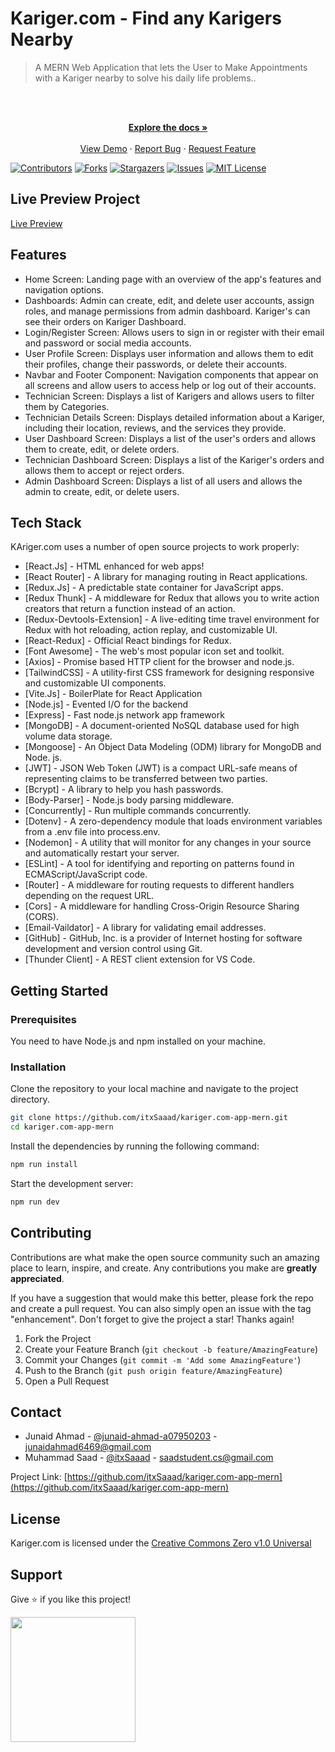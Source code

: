 # Kariger.com - Find any Karigers Nearby

> A MERN Web Application that lets the User to Make Appointments with a Kariger nearby to solve his daily life problems..

<!-- PROJECT LOGO -->
<br />
<div align="center">
  <p align="center">
    <br />
    <a href="https://github.com/itxSaaad/kariger.com-app-mern">
    <strong>Explore the docs »</strong></a>
    <br />
    <br />
    <a href="https://kariger.com-app-mern.vercel.app/">View Demo</a>
    ·
    <a href="https://github.com/itxSaaad/kariger.com-app-mern/issues">Report Bug</a>
    ·
    <a href="https://github.com/itxSaaad/kariger.com-app-mern/issues">Request Feature</a>
  </p>
</div>

[![Contributors][contributors-shield]][contributors-url]
[![Forks][forks-shield]][forks-url]
[![Stargazers][stars-shield]][stars-url]
[![Issues][issues-shield]][issues-url]
[![MIT License][license-shield]][license-url]

## Live Preview Project

[Live Preview](https://kariger-com-app-mern.vercel.app//)

## Features

- Home Screen: Landing page with an overview of the app's features and navigation options.
- Dashboards: Admin can create, edit, and delete user accounts, assign roles, and manage permissions from admin dashboard. Kariger's can see their orders on Kariger Dashboard.
- Login/Register Screen: Allows users to sign in or register with their email and password or social media accounts.
- User Profile Screen: Displays user information and allows them to edit their profiles, change their passwords, or delete their accounts.
- Navbar and Footer Component: Navigation components that appear on all screens and allow users to access help or log out of their accounts.
- Technician Screen: Displays a list of Karigers and allows users to filter them by Categories.
- Technician Details Screen: Displays detailed information about a Kariger, including their location, reviews, and the services they provide.
- User Dashboard Screen: Displays a list of the user's orders and allows them to create, edit, or delete orders.
- Technician Dashboard Screen: Displays a list of the Kariger's orders and allows them to accept or reject orders.
- Admin Dashboard Screen: Displays a list of all users and allows the admin to create, edit, or delete users.

## Tech Stack

KAriger.com uses a number of open source projects to work properly:

- [React.Js] - HTML enhanced for web apps!
- [React Router] - A library for managing routing in React applications.
- [Redux.Js] - A predictable state container for JavaScript apps.
- [Redux Thunk] - A middleware for Redux that allows you to write action creators that return a function instead of an action.
- [Redux-Devtools-Extension] - A live-editing time travel environment for Redux with hot reloading, action replay, and customizable UI.
- [React-Redux] - Official React bindings for Redux.
- [Font Awesome] - The web's most popular icon set and toolkit.
- [Axios] - Promise based HTTP client for the browser and node.js.
- [TailwindCSS] - A utility-first CSS framework for designing responsive and customizable UI components.
- [Vite.Js] - BoilerPlate for React Application
- [Node.js] - Evented I/O for the backend
- [Express] - Fast node.js network app framework
- [MongoDB] - A document-oriented NoSQL database used for high volume data storage.
- [Mongoose] - An Object Data Modeling (ODM) library for MongoDB and Node. js.
- [JWT] - JSON Web Token (JWT) is a compact URL-safe means of representing claims to be transferred between two parties.
- [Bcrypt] - A library to help you hash passwords.
- [Body-Parser] - Node.js body parsing middleware.
- [Concurrently] - Run multiple commands concurrently.
- [Dotenv] - A zero-dependency module that loads environment variables from a .env file into process.env.
- [Nodemon] - A utility that will monitor for any changes in your source and automatically restart your server.
- [ESLint] - A tool for identifying and reporting on patterns found in ECMAScript/JavaScript code.
- [Router] - A middleware for routing requests to different handlers depending on the request URL.
- [Cors] - A middleware for handling Cross-Origin Resource Sharing (CORS).
- [Email-Vaildator] - A library for validating email addresses.
- [GitHub] - GitHub, Inc. is a provider of Internet hosting for software development and version control using Git.
- [Thunder Client] - A REST client extension for VS Code.

## Getting Started

### Prerequisites

You need to have Node.js and npm installed on your machine.

### Installation

Clone the repository to your local machine and navigate to the project directory.

```bash
git clone https://github.com/itxSaaad/kariger.com-app-mern.git
cd kariger.com-app-mern
```

Install the dependencies by running the following command:

```bash
npm run install
```

Start the development server:

```bash
npm run dev
```

## Contributing

Contributions are what make the open source community such an amazing place to learn, inspire, and create. Any contributions you make are **greatly appreciated**.

If you have a suggestion that would make this better, please fork the repo and create a pull request. You can also simply open an issue with the tag "enhancement".
Don't forget to give the project a star! Thanks again!

1. Fork the Project
2. Create your Feature Branch (`git checkout -b feature/AmazingFeature`)
3. Commit your Changes (`git commit -m 'Add some AmazingFeature'`)
4. Push to the Branch (`git push origin feature/AmazingFeature`)
5. Open a Pull Request

## Contact

- Junaid Ahmad - [@junaid-ahmad-a07950203](https://www.linkedin.com/in/junaid-ahmad-a07950203) - junaidahmad6469@gmail.com
- Muhammad Saad - [@itxSaaad](https://www.linkedin.com/in/itxsaaad/) - saadstudent.cs@gmail.com

Project Link: [https://github.com/itxSaaad/kariger.com-app-mern](https://github.com/itxSaaad/kariger.com-app-mern)

## License

Kariger.com is licensed under the [Creative Commons Zero v1.0 Universal](./LICENSE)

## Support

Give ⭐️ if you like this project!

<a href="https://www.buymeacoffee.com/itxSaaad"><img src="https://cdn.buymeacoffee.com/buttons/v2/default-yellow.png" width="200" /></a>

<!-- MARKDOWN LINKS & IMAGES -->
<!-- https://www.markdownguide.org/basic-syntax/#reference-style-links -->

[contributors-shield]: https://img.shields.io/github/contributors/itxSaaad/kariger.com-app-mern.svg?style=for-the-badge
[contributors-url]: https://github.com/itxSaaad/kariger.com-app-mern/graphs/contributors
[forks-shield]: https://img.shields.io/github/forks/itxSaaad/kariger.com-app-mern.svg?style=for-the-badge
[forks-url]: https://github.com/itxSaaad/kariger.com-app-mern/network/members
[stars-shield]: https://img.shields.io/github/stars/itxSaaad/kariger.com-app-mern.svg?style=for-the-badge
[stars-url]: https://github.com/itxSaaad/kariger.com-app-mern/stargazers
[issues-shield]: https://img.shields.io/github/issues/itxSaaad/kariger.com-app-mern.svg?style=for-the-badge
[issues-url]: https://github.com/itxSaaad/kariger.com-app-mern/issues
[license-shield]: https://img.shields.io/github/license/itxSaaad/kariger.com-app-mern.svg?style=for-the-badge
[license-url]: https://github.com/itxSaaad/kariger.com-app-mern/blob/main/LICENSE.md
